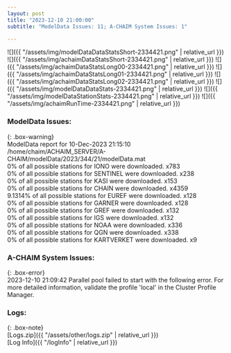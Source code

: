 ```yaml
---
layout: post
title: "2023-12-10 21:00:00"
subtitle: "ModelData Issues: 11; A-CHAIM System Issues: 1"

---
```


![]({{ "/assets/img/modelDataDataStatsShort-2334421.png" | relative_url }})
![]({{ "/assets/img/achaimDataStatsShort-2334421.png" | relative_url }})
![]({{ "/assets/img/achaimDataStatsLong00-2334421.png" | relative_url }})
![]({{ "/assets/img/achaimDataStatsLong01-2334421.png" | relative_url }})
![]({{ "/assets/img/achaimDataStatsLong02-2334421.png" | relative_url }})
![]({{ "/assets/img/modelDataDataStats-2334421.png" | relative_url }})
![]({{ "/assets/img/modelDataStationStats-2334421.png" | relative_url }})
![]({{ "/assets/img/achaimRunTime-2334421.png" | relative_url }})


### ModelData Issues:  
  
{: .box-warning}  
 ModelData report for 10-Dec-2023 21:15:10   
 /home/chaim/ACHAIM_SERVER/A-CHAIM/modelData/2023/344/21/modelData.mat   
 0% of all possible stations for IONO were downloaded. x783   
 0% of all possible stations for SENTINEL were downloaded. x238   
 0% of all possible stations for KASI were downloaded. x153   
 0% of all possible stations for CHAIN were downloaded. x4359   
 9.1314% of all possible stations for EUREF were downloaded. x128   
 0% of all possible stations for GARNER were downloaded. x128   
 0% of all possible stations for GREF were downloaded. x132   
 0% of all possible stations for IGS were downloaded. x132   
 0% of all possible stations for NOAA were downloaded. x336   
 0% of all possible stations for QGN were downloaded. x338   
 0% of all possible stations for KARTVERKET were downloaded. x9   
  
### A-CHAIM System Issues:  
  
{: .box-error}  
2023-12-10 21:09:42 Parallel pool failed to start with the following error. For more detailed information, validate the profile 'local' in the Cluster Profile Manager.  

### Logs:  
  
{: .box-note}  
[Logs.zip]({{ "/assets/other/logs.zip" | relative_url }})  
[Log Info]({{ "/logInfo" | relative_url }})  
